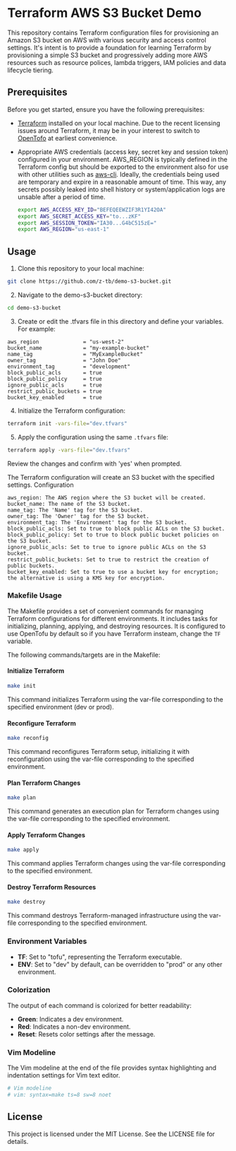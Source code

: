 # Terraform AWS S3 Bucket Demo

This repository contains Terraform configuration files for provisioning an Amazon S3 bucket on AWS with various security and access control settings. It's intent is to provide a foundation for learning Terraform by provisioning a simple S3 bucket and progressively adding more AWS resources such as resource polices, lambda triggers, IAM policies and data lifecycle tiering.

## Prerequisites

Before you get started, ensure you have the following prerequisites:

- [Terraform](https://www.terraform.io/) installed on your local machine. Due to the recent licensing issues around Terraform, it may be in your interest to switch to [OpenTofo](https://opentofu.org/) at earliest convenience.
  
- Appropriate AWS credentials (access key, secret key and session token) configured in your environment. AWS_REGION is typically defined in the Terraform config but should be exported to the environment also for use with other utilities such as [aws-cli](https://aws.amazon.com/cli/). Ideally, the credentials being used are temporary and expire in a reasonable amount of time. This way, any secrets possibly leaked into shell history or system/application logs are unsable after a period of time.
  ``` bash
  export AWS_ACCESS_KEY_ID="BEFEQEEWZIF3R1YI42OA"
  export AWS_SECRET_ACCESS_KEY="to...zKF"
  export AWS_SESSION_TOKEN="IA30...G4bC515zE="
  export AWS_REGION="us-east-1"
  ```
  
## Usage

1. Clone this repository to your local machine:
  ```bash
  git clone https://github.com/z-tb/demo-s3-bucket.git
  ```

2. Navigate to the demo-s3-bucket directory:
  ```bash
  cd demo-s3-bucket
  ```

3. Create or edit the .tfvars file in this directory and define your variables. For example:
  ```hcl
  aws_region              = "us-west-2"
  bucket_name             = "my-example-bucket"
  name_tag                = "MyExampleBucket"
  owner_tag               = "John Doe"
  environment_tag         = "development"
  block_public_acls       = true
  block_public_policy     = true
  ignore_public_acls      = true
  restrict_public_buckets = true
  bucket_key_enabled      = true
  ```

4. Initialize the Terraform configuration:
  ```bash
  terraform init -vars-file="dev.tfvars"
  ```

5. Apply the configuration using the same `.tfvars` file:
  ```bash
  terraform apply -vars-file="dev.tfvars"
  ```

Review the changes and confirm with 'yes' when prompted.

The Terraform configuration will create an S3 bucket with the specified settings.
Configuration

    aws_region: The AWS region where the S3 bucket will be created.
    bucket_name: The name of the S3 bucket.
    name_tag: The 'Name' tag for the S3 bucket.
    owner_tag: The 'Owner' tag for the S3 bucket.
    environment_tag: The 'Environment' tag for the S3 bucket.
    block_public_acls: Set to true to block public ACLs on the S3 bucket.
    block_public_policy: Set to true to block public bucket policies on the S3 bucket.
    ignore_public_acls: Set to true to ignore public ACLs on the S3 bucket.
    restrict_public_buckets: Set to true to restrict the creation of public buckets.
    bucket_key_enabled: Set to true to use a bucket key for encryption; the alternative is using a KMS key for encryption.


### Makefile Usage
The Makefile provides a set of convenient commands for managing Terraform configurations for different environments. It includes tasks for initializing, planning, applying, and destroying resources.  It is configured to use OpenTofu by default so if you have Terraform insteam, change the `TF` variable.

The following commands/targets are in the Makefile:

#### Initialize Terraform

```bash
make init
```

This command initializes Terraform using the var-file corresponding to the specified environment (dev or prod).

#### Reconfigure Terraform

```bash
make reconfig
```

This command reconfigures Terraform setup, initializing it with reconfiguration using the var-file corresponding to the specified environment.

#### Plan Terraform Changes

```bash
make plan
```

This command generates an execution plan for Terraform changes using the var-file corresponding to the specified environment.

#### Apply Terraform Changes

```bash
make apply
```

This command applies Terraform changes using the var-file corresponding to the specified environment.

#### Destroy Terraform Resources

```bash
make destroy
```

This command destroys Terraform-managed infrastructure using the var-file corresponding to the specified environment.

### Environment Variables

- **TF**: Set to "tofu", representing the Terraform executable.
- **ENV**: Set to "dev" by default, can be overridden to "prod" or any other environment.

### Colorization

The output of each command is colorized for better readability:
- **Green**: Indicates a dev environment.
- **Red**: Indicates a non-dev environment.
- **Reset**: Resets color settings after the message.

### Vim Modeline

The Vim modeline at the end of the file provides syntax highlighting and indentation settings for Vim text editor.

```bash
# Vim modeline
# vim: syntax=make ts=8 sw=8 noet
```
## License

This project is licensed under the MIT License. See the LICENSE file for details.
